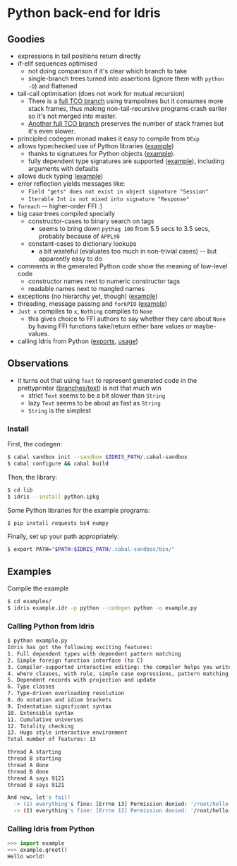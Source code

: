 # Python back-end for Idris

## Goodies

* expressions in tail positions return directly
* if-elif sequences optimised
    - not doing comparison if it's clear which branch to take
    - single-branch trees turned into assertions (ignore them with `python -O`) and flattened
* tail-call optimisation (does not work for mutual recursion)
    - There is a [full TCO branch](https://github.com/ziman/idris-py/tree/trampoline-tco)
      using trampolines but it consumes more stack frames, thus making non-tail-recursive
      programs crash earlier so it's not merged into master.
    - [Another full TCO branch](https://github.com/ziman/idris-py/tree/inline-tco) preserves
      the number of stack frames but it's even slower.
* principled codegen monad makes it easy to compile from `DExp`
* allows typechecked use of Python libraries
  ([example](https://github.com/ziman/idris-py/blob/master/examples/example.idr))
	- thanks to signatures for Python objects
      ([example](https://github.com/ziman/idris-py/blob/master/lib/Python/Lib/BeautifulSoup.idr)).
    - fully dependent type signatures are supported
      ([example](https://github.com/ziman/idris-py/blob/master/lib/Python/Lib/Queue.idr#L18)),
      including arguments with defaults
* allows duck typing ([example](https://github.com/ziman/idris-py/blob/master/lib/Python/Functions.idr#L30))
* error reflection yields messages like:
    - `Field "gets" does not exist in object signature "Session"`
    - `Iterable Int is not mixed into signature "Response"`
* `foreach` -- higher-order FFI :)
* big case trees compiled specially
    - constructor-cases to binary search on tags
	    - seems to bring down `pythag 100` from 5.5 secs to 3.5 secs, probably because of `APPLY0`
	- constant-cases to dictionary lookups
        - a bit wasteful (evaluates too much in non-trivial cases) -- but apparently easy to do
* comments in the generated Python code show the meaning of low-level code
    - constructor names next to numeric constructor tags
    - readable names next to mangled names
* exceptions (no hierarchy yet, though) ([example](https://github.com/ziman/idris-py/blob/master/examples/example.idr#L80))
* threading, message passing and `forkPIO` ([example](https://github.com/ziman/idris-py/blob/master/examples/example.idr#L62))
* `Just x` compiles to `x`, `Nothing` compiles to `None`
    - this gives choice to FFI authors to say whether they care about `None`
      by having FFI functions take/return either bare values or maybe-values.
* calling Idris from Python
    ([exports](https://github.com/ziman/idris-py/blob/master/examples/example.idr#L105),
     [usage](#calling-idris-from-python))

## Observations

* it turns out that using `Text` to represent generated code in the prettyprinter
  ([branches/text](https://github.com/ziman/idris-py/tree/text)) is not that much win
    - strict `Text` seems to be a bit slower than `String`
    - lazy `Text` seems to be about as fast as `String`
    - `String` is the simplest


### Install

First, the codegen:
```bash
$ cabal sandbox init --sandbox $IDRIS_PATH/.cabal-sandbox
$ cabal configure && cabal build
```

Then, the library:
```bash
$ cd lib
$ idris --install python.ipkg
```

Some Python libraries for the example programs:
```bash
$ pip install requests bs4 numpy
```

Finally, set up your path appropriately:
```bash
$ export PATH="$PATH:$IDRIS_PATH/.cabal-sandbox/bin/"
```

## Examples

Compile the example
```bash
$ cd examples/
$ idris example.idr -p python --codegen python -o example.py
```

### Calling Python from Idris
```bash
$ python example.py
Idris has got the following exciting features:
1. Full dependent types with dependent pattern matching
2. Simple foreign function interface (to C)
3. Compiler-supported interactive editing: the compiler helps you write code using the types
4. where clauses, with rule, simple case expressions, pattern matching let and lambda bindings
5. Dependent records with projection and update
6. Type classes
7. Type-driven overloading resolution
8. do notation and idiom brackets
9. Indentation significant syntax
10. Extensible syntax
11. Cumulative universes
12. Totality checking
13. Hugs style interactive environment
Total number of features: 13

thread A starting
thread B starting
thread A done
thread B done
thread A says 9121
thread B says 9121

And now, let's fail!
  -> (1) everything's fine: [Errno 13] Permission denied: '/root/hello'
  -> (2) everything's fine: [Errno 13] Permission denied: '/root/hello'
```

### Calling Idris from Python

```Python
>>> import example
>>> example.greet()
Hello world!
```
